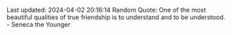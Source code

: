 Last updated: 2024-04-02 20:16:14
Random Quote: One of the most beautiful qualities of true friendship is to understand and to be understood. - Seneca the Younger